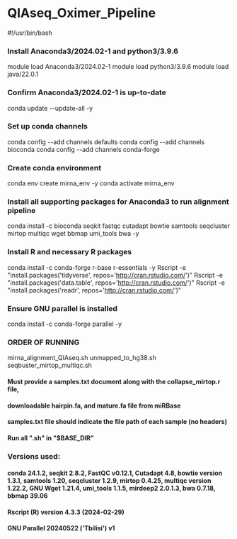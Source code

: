 # QIAseq_Oximer_Pipeline

#!/usr/bin/bash

### Install Anaconda3/2024.02-1 and python3/3.9.6
module load Anaconda3/2024.02-1
module load python3/3.9.6
module load java/22.0.1

### Confirm Anaconda3/2024.02-1 is up-to-date
conda update --update-all -y

### Set up conda channels
conda config --add channels defaults
conda config --add channels bioconda
conda config --add channels conda-forge

### Create conda environment
conda env create mirna_env -y
conda activate mirna_env

### Install all supporting packages for Anaconda3 to run alignment pipeline
conda install -c bioconda seqkit fastqc cutadapt bowtie samtools seqcluster mirtop multiqc wget bbmap umi_tools bwa -y

### Install R and necessary R packages
conda install -c conda-forge r-base r-essentials -y
Rscript -e "install.packages('tidyverse', repos='http://cran.rstudio.com/')"
Rscript -e "install.packages('data.table', repos='http://cran.rstudio.com/')"
Rscript -e "install.packages('readr', repos='http://cran.rstudio.com/')"

### Ensure GNU parallel is installed
conda install -c conda-forge parallel -y 

### ORDER OF RUNNING
mirna_alignment_QIAseq.sh
unmapped_to_hg38.sh
seqbuster_mirtop_multiqc.sh

#### Must provide a samples.txt document along with the collapse_mirtop.r file, 
#### downloadable hairpin.fa, and mature.fa file from miRBase
#### samples.txt file should indicate the file path of each sample (no headers)
#### Run all ".sh" in "$BASE_DIR"

### Versions used:
#### conda 24.1.2, seqkit 2.8.2, FastQC v0.12.1, Cutadapt 4.8, bowtie version 1.3.1, samtools 1.20, seqcluster 1.2.9, mirtop 0.4.25, multiqc version 1.22.2, GNU Wget 1.21.4, umi_tools 1.1.5, mirdeep2 2.0.1.3, bwa 0.7.18, bbmap 39.06
#### Rscript (R) version 4.3.3 (2024-02-29)
#### GNU Parallel 20240522 ('Tbilisi') v1
